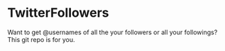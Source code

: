 # TwitterFollowers
Want to get @usernames of all the your followers or all your followings? This git repo is for you. 
